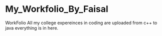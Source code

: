 # My_Workfolio_By_Faisal
WorkFolio
All my college expereinces in coding are uploaded from c++ to java everything is in here. 
